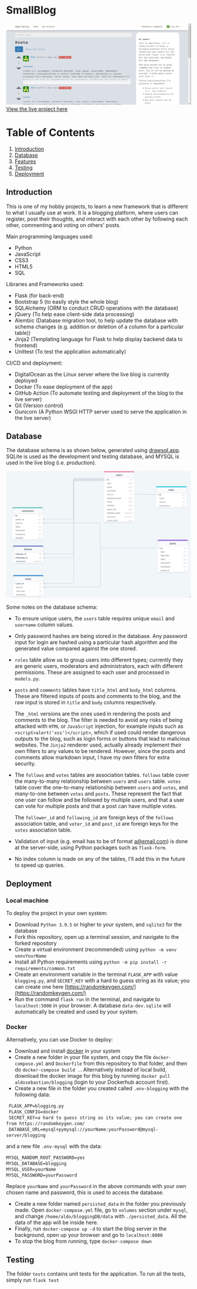 SmallBlog
======
![](app/static/screenshot-index-page.jpg)
[View the live project here](https://aldosebastian.com/smallblog/)

# Table of Contents
1. [Introduction](#introduction)
2. [Database](#database)
3. [Features](#features)
4. [Testing](#testing)
5. [Deployment](#deployment)

## Introduction
This is one of my hobby projects, to learn a new framework that is different to what I usually use at work. It is a blogging platform, where users can register, post their thoughts, and interact with each other by following each other, commenting and voting on others' posts.

Main programming languages used:

  * Python
  * JavaScript
  * CSS3
  * HTML5
  * SQL

Libraries and Frameworks used:
  * Flask (for back-end)
  * Bootstrap 5 (to easily style the whole blog)
  * SQLAlchemy (ORM to conduct CRUD operations with the database)
  * jQuery (To help ease client-side data processing)
  * Alembic (Database migration tool, to help update the database with schema changes (e.g. addition or deletion of a column for a particular table))
  * Jinja2 (Templating language for Flask to help display backend data to frontend)
  * Unittest (To test the application automatically)

CI/CD and deployment:
  * DigitalOcean as the Linux server where the live blog is currently deployed
  * Docker (To ease deployment of the app)
  * GitHub Action (To automate testing and deployment of the blog to the live server)
  * Git (Version control)
  * Gunicorn (A Python WSGI HTTP server used to serve the application in the live server)

## Database

The database schema is as shown below, generated using [drawsql.app](drawsql.app). SQLite is used as the development and testing database,
and MYSQL is used in the live blog (i.e. production).

![data](app/static/database.JPG)

Some notes on the database schema:

* To ensure unique users, the ```users``` table requires unique ```email``` and ```username``` column values.
* Only password hashes are being stored in the database. Any password input for login are hashed using a particular hash algorithm and the generated value compared against the one stored.

* ```roles``` table allow us to group users into different types; currently they are generic users, moderators and administrators, each with different permissions. These are assigned to each user and processed in ```models.py```.
* ```posts``` and ```comments``` tables have ```title_html``` and ```body_html``` columns. These are filtered inputs of posts and comments to the blog, and the raw input is stored in ```title``` and ```body``` columns respectively. 

  The ```_html``` versions are the ones used in rendering the posts and comments to the blog. The filter is needed to avoid any risks of being attacked with ```HTML``` or ```JavaScript``` injection, for example inputs such as ```<script>alert('xss')</script>```, which if used could render dangerous outputs to the blog, such as login forms or buttons that lead to malicious websites. The ```Jinja2``` renderer used, actually already implement their own filters to any values to be rendered. However, since the posts and comments allow markdown input, I have my own filters for extra security.
* The ```follows``` and ```votes``` tables are association tables. ```follows``` table cover the many-to-many relationship between ```users``` and ```users``` table. ```votes``` table cover the one-to-many relationship between ```users``` and ```votes```, and many-to-one between ```votes``` and ```posts```. These represent the fact that one user can follow and be followed by multiple users, and that a user can vote for multiple posts and that a post can have multiple votes.

  The ```follower_id``` and ```following_id``` are foreign keys of the ```follows``` association table, and ```voter_id``` and ```post_id``` are foreign keys for the ```votes``` association table.

* Validation of input (e.g. email has to be of format a@email.com) is done at the server-side, using Python packages such as ```flask-form```.
* No index column is made on any of the tables, I'll add this in the future to speed up queries.

## Deployment
### Local machine
To deploy the project in your own system:
* Download ```Python 3.9.5``` or higher to your system, and ```sqlite3``` for the database
* Fork this repository, open up a terminal session, and navigate to the forked repository
* Create a virtual environment (recommended) using ```python -m venv venvYourName```
* Install all Python requirements using ```python -m pip install -r requirements/common.txt```
* Create an environment variable in the terminal ```FLASK_APP``` with value ```blogging.py```, and
```SECRET_KEY``` with a hard to guess string as its value; you can create one here [https://randomkeygen.com/](https://randomkeygen.com/)
* Run the command ```flask run``` in the terminal, and navigate to ```localhost:5000``` in your browser. A database ```data-dev.sqlite``` will automatically be created and used by your system.

### Docker
Alternatively, you can use Docker to deploy:
 * Download and install [docker](https://docs.docker.com/compose/install/compose-desktop/) in your system
 * Create a new folder in your file system, and copy the file ```docker-compose.yml``` and ```Dockerfile``` from this repository to that folder, and then do `docker-compose build .`. Alternatively instead of local build, download the docker image for this blog by running ```docker pull aldosebastian/blogging``` (login to your Dockerhub account first).
 * Create a new file in the folder you created called ```.env-blogging``` with the following data:
 ```
  FLASK_APP=blogging.py
  FLASK_CONFIG=docker
  SECRET_KEY=a hard to guess string as its value; you can create one from https://randomkeygen.com/
  DATABASE_URL=mysql+pymysql://yourName:yourPassword@mysql-server/blogging
 ```
  and a new file ```.env-mysql``` with the data:

 ```
 MYSQL_RANDOM_ROOT_PASSWORD=yes
 MYSQL_DATABASE=blogging
 MYSQL_USER=yourName
 MYSQL_PASSWORD=yourPassword
 ```

 Replace ```yourName``` and ```yourPassword``` in the above commands with your own chosen name and password, this is used to access the database.
 * Create a new folder named ```persisted_data``` in the folder you previously made. Open ```docker-compose.yml``` file, go to ```volumes``` section under ```mysql```, and change ```/home/aldo/bloggingDB/data``` with ```./persisted_data```. All the data of the app will be inside here.
 * Finally, run ```docker-compose up -d``` to start the blog server in the background, open up your browser and go to ```localhost:8000```
 * To stop the blog from running, type ```docker-compose down```
 
 ## Testing
The folder ```tests``` contains unit tests for the application. To run all the tests, simply run ```flask test```
